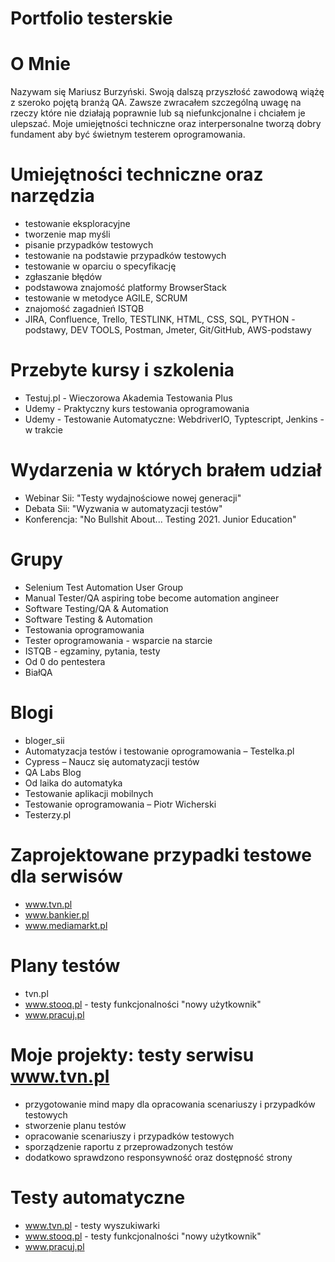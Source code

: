 # Portfolio testerskie
# O Mnie
Nazywam się Mariusz Burzyński. Swoją dalszą przyszłość zawodową wiążę z szeroko pojętą branżą QA. Zawsze zwracałem szczególną uwagę na rzeczy które nie działają poprawnie lub są niefunkcjonalne i chciałem je ulepszać. Moje umiejętności techniczne oraz interpersonalne tworzą dobry fundament aby być świetnym testerem oprogramowania.

# Umiejętności techniczne oraz narzędzia
- testowanie eksploracyjne
- tworzenie map myśli
- pisanie przypadków testowych
- testowanie na podstawie przypadków testowych
- testowanie w oparciu o specyfikację  
- zgłaszanie błędów
- podstawowa znajomość platformy BrowserStack
- testowanie w metodyce AGILE, SCRUM
- znajomość zagadnień ISTQB
- JIRA, Confluence, Trello, TESTLINK, HTML, CSS, SQL, PYTHON -podstawy, DEV TOOLS, Postman, Jmeter, Git/GitHub, AWS-podstawy

# Przebyte kursy i szkolenia
- Testuj.pl - Wieczorowa Akademia Testowania Plus
- Udemy - Praktyczny kurs testowania oprogramowania
- Udemy - Testowanie Automatyczne: WebdriverIO, Typtescript, Jenkins - w trakcie

# Wydarzenia w których brałem udział
- Webinar Sii: "Testy wydajnościowe nowej generacji"
- Debata Sii: "Wyzwania w automatyzacji testów"
- Konferencja: "No Bullshit About... Testing 2021. Junior Education"

# Grupy
- Selenium Test Automation User Group
- Manual Tester/QA aspiring tobe become automation angineer
- Software Testing/QA & Automation
- Software Testing & Automation
- Testowania oprogramowania
- Tester oprogramowania - wsparcie na starcie
- ISTQB - egzaminy, pytania, testy
- Od 0 do pentestera
- BiałQA

# Blogi
- bloger_sii
- Automatyzacja testów i testowanie oprogramowania – Testelka.pl
- Cypress – Naucz się automatyzacji testów
- QA Labs Blog
- Od laika do automatyka
- Testowanie aplikacji mobilnych
- Testowanie oprogramowania – Piotr Wicherski
- Testerzy.pl

# Zaprojektowane przypadki testowe dla serwisów
 - www.tvn.pl
 - www.bankier.pl
 - www.mediamarkt.pl

# Plany testów
 - tvn.pl
 - www.stooq.pl - testy funkcjonalności "nowy użytkownik"
 - www.pracuj.pl

# Moje projekty: testy serwisu www.tvn.pl
 - przygotowanie mind mapy dla opracowania scenariuszy i przypadków testowych
 - stworzenie planu testów 
 - opracowanie scenariuszy i przypadków testowych
 - sporządzenie raportu z przeprowadzonych testów
 - dodatkowo sprawdzono responsywność oraz dostępność strony

# Testy automatyczne
 - www.tvn.pl - testy wyszukiwarki 
 - www.stooq.pl - testy funkcjonalności "nowy użytkownik"
 - www.pracuj.pl